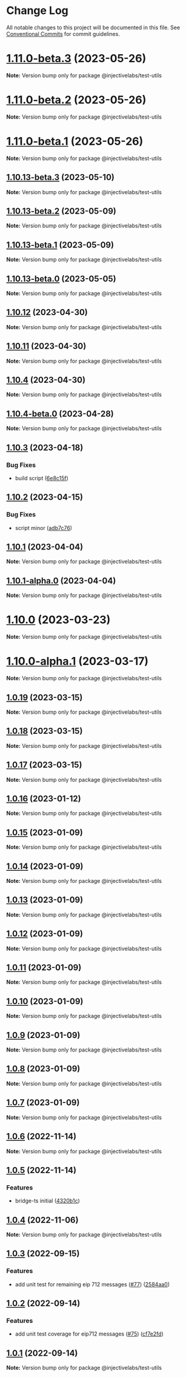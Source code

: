 # Change Log

All notable changes to this project will be documented in this file.
See [Conventional Commits](https://conventionalcommits.org) for commit guidelines.

# [1.11.0-beta.3](https://github.com/InjectiveLabs/injective-ts/compare/@injectivelabs/test-utils@1.11.0-beta.2...@injectivelabs/test-utils@1.11.0-beta.3) (2023-05-26)

**Note:** Version bump only for package @injectivelabs/test-utils

# [1.11.0-beta.2](https://github.com/InjectiveLabs/injective-ts/compare/@injectivelabs/test-utils@1.11.0-beta.1...@injectivelabs/test-utils@1.11.0-beta.2) (2023-05-26)

**Note:** Version bump only for package @injectivelabs/test-utils

# [1.11.0-beta.1](https://github.com/InjectiveLabs/injective-ts/compare/@injectivelabs/test-utils@1.10.13-beta.3...@injectivelabs/test-utils@1.11.0-beta.1) (2023-05-26)

**Note:** Version bump only for package @injectivelabs/test-utils

## [1.10.13-beta.3](https://github.com/InjectiveLabs/injective-ts/compare/@injectivelabs/test-utils@1.10.13-beta.2...@injectivelabs/test-utils@1.10.13-beta.3) (2023-05-10)

**Note:** Version bump only for package @injectivelabs/test-utils

## [1.10.13-beta.2](https://github.com/InjectiveLabs/injective-ts/compare/@injectivelabs/test-utils@1.10.13-beta.1...@injectivelabs/test-utils@1.10.13-beta.2) (2023-05-09)

**Note:** Version bump only for package @injectivelabs/test-utils

## [1.10.13-beta.1](https://github.com/InjectiveLabs/injective-ts/compare/@injectivelabs/test-utils@1.10.13-beta.0...@injectivelabs/test-utils@1.10.13-beta.1) (2023-05-09)

**Note:** Version bump only for package @injectivelabs/test-utils

## [1.10.13-beta.0](https://github.com/InjectiveLabs/injective-ts/compare/@injectivelabs/test-utils@1.10.12...@injectivelabs/test-utils@1.10.13-beta.0) (2023-05-05)

**Note:** Version bump only for package @injectivelabs/test-utils

## [1.10.12](https://github.com/InjectiveLabs/injective-ts/compare/@injectivelabs/test-utils@1.10.11...@injectivelabs/test-utils@1.10.12) (2023-04-30)

**Note:** Version bump only for package @injectivelabs/test-utils

## [1.10.11](https://github.com/InjectiveLabs/injective-ts/compare/@injectivelabs/test-utils@1.10.4...@injectivelabs/test-utils@1.10.11) (2023-04-30)

**Note:** Version bump only for package @injectivelabs/test-utils

## [1.10.4](https://github.com/InjectiveLabs/injective-ts/compare/@injectivelabs/test-utils@1.10.4-beta.0...@injectivelabs/test-utils@1.10.4) (2023-04-30)

**Note:** Version bump only for package @injectivelabs/test-utils

## [1.10.4-beta.0](https://github.com/InjectiveLabs/injective-ts/compare/@injectivelabs/test-utils@1.10.3...@injectivelabs/test-utils@1.10.4-beta.0) (2023-04-28)

**Note:** Version bump only for package @injectivelabs/test-utils

## [1.10.3](https://github.com/InjectiveLabs/injective-ts/compare/@injectivelabs/test-utils@1.10.2...@injectivelabs/test-utils@1.10.3) (2023-04-18)

### Bug Fixes

- build script ([6e8c15f](https://github.com/InjectiveLabs/injective-ts/commit/6e8c15f5d0c0d61e15766abb6217f3fa34cdf791))

## [1.10.2](https://github.com/InjectiveLabs/injective-ts/compare/@injectivelabs/test-utils@1.10.1...@injectivelabs/test-utils@1.10.2) (2023-04-15)

### Bug Fixes

- script minor ([adb7c76](https://github.com/InjectiveLabs/injective-ts/commit/adb7c764ad00a0cfa38223cecf9b221873cd31b8))

## [1.10.1](https://github.com/InjectiveLabs/injective-ts/compare/@injectivelabs/test-utils@1.10.1-alpha.0...@injectivelabs/test-utils@1.10.1) (2023-04-04)

**Note:** Version bump only for package @injectivelabs/test-utils

## [1.10.1-alpha.0](https://github.com/InjectiveLabs/injective-ts/compare/@injectivelabs/test-utils@1.10.0...@injectivelabs/test-utils@1.10.1-alpha.0) (2023-04-04)

**Note:** Version bump only for package @injectivelabs/test-utils

# [1.10.0](https://github.com/InjectiveLabs/injective-ts/compare/@injectivelabs/test-utils@1.10.0-alpha.1...@injectivelabs/test-utils@1.10.0) (2023-03-23)

**Note:** Version bump only for package @injectivelabs/test-utils

# [1.10.0-alpha.1](https://github.com/InjectiveLabs/injective-ts/compare/@injectivelabs/test-utils@1.10.0-alpha.0...@injectivelabs/test-utils@1.10.0-alpha.1) (2023-03-17)

**Note:** Version bump only for package @injectivelabs/test-utils

## [1.0.19](https://github.com/InjectiveLabs/injective-ts/compare/@injectivelabs/test-utils@1.0.18...@injectivelabs/test-utils@1.0.19) (2023-03-15)

**Note:** Version bump only for package @injectivelabs/test-utils

## [1.0.18](https://github.com/InjectiveLabs/injective-ts/compare/@injectivelabs/test-utils@1.0.17...@injectivelabs/test-utils@1.0.18) (2023-03-15)

**Note:** Version bump only for package @injectivelabs/test-utils

## [1.0.17](https://github.com/InjectiveLabs/injective-ts/compare/@injectivelabs/test-utils@1.0.16...@injectivelabs/test-utils@1.0.17) (2023-03-15)

**Note:** Version bump only for package @injectivelabs/test-utils

## [1.0.16](https://github.com/InjectiveLabs/injective-ts/compare/@injectivelabs/test-utils@1.0.15...@injectivelabs/test-utils@1.0.16) (2023-01-12)

**Note:** Version bump only for package @injectivelabs/test-utils

## [1.0.15](https://github.com/InjectiveLabs/injective-ts/compare/@injectivelabs/test-utils@1.0.14...@injectivelabs/test-utils@1.0.15) (2023-01-09)

**Note:** Version bump only for package @injectivelabs/test-utils

## [1.0.14](https://github.com/InjectiveLabs/injective-ts/compare/@injectivelabs/test-utils@1.0.13...@injectivelabs/test-utils@1.0.14) (2023-01-09)

**Note:** Version bump only for package @injectivelabs/test-utils

## [1.0.13](https://github.com/InjectiveLabs/injective-ts/compare/@injectivelabs/test-utils@1.0.12...@injectivelabs/test-utils@1.0.13) (2023-01-09)

**Note:** Version bump only for package @injectivelabs/test-utils

## [1.0.12](https://github.com/InjectiveLabs/injective-ts/compare/@injectivelabs/test-utils@1.0.11...@injectivelabs/test-utils@1.0.12) (2023-01-09)

**Note:** Version bump only for package @injectivelabs/test-utils

## [1.0.11](https://github.com/InjectiveLabs/injective-ts/compare/@injectivelabs/test-utils@1.0.10...@injectivelabs/test-utils@1.0.11) (2023-01-09)

**Note:** Version bump only for package @injectivelabs/test-utils

## [1.0.10](https://github.com/InjectiveLabs/injective-ts/compare/@injectivelabs/test-utils@1.0.9...@injectivelabs/test-utils@1.0.10) (2023-01-09)

**Note:** Version bump only for package @injectivelabs/test-utils

## [1.0.9](https://github.com/InjectiveLabs/injective-ts/compare/@injectivelabs/test-utils@1.0.8...@injectivelabs/test-utils@1.0.9) (2023-01-09)

**Note:** Version bump only for package @injectivelabs/test-utils

## [1.0.8](https://github.com/InjectiveLabs/injective-ts/compare/@injectivelabs/test-utils@1.0.7...@injectivelabs/test-utils@1.0.8) (2023-01-09)

**Note:** Version bump only for package @injectivelabs/test-utils

## [1.0.7](https://github.com/InjectiveLabs/injective-ts/compare/@injectivelabs/test-utils@1.0.6...@injectivelabs/test-utils@1.0.7) (2023-01-09)

**Note:** Version bump only for package @injectivelabs/test-utils

## [1.0.6](https://github.com/InjectiveLabs/injective-ts/compare/@injectivelabs/test-utils@1.0.5...@injectivelabs/test-utils@1.0.6) (2022-11-14)

**Note:** Version bump only for package @injectivelabs/test-utils

## [1.0.5](https://github.com/InjectiveLabs/injective-ts/compare/@injectivelabs/test-utils@1.0.4...@injectivelabs/test-utils@1.0.5) (2022-11-14)

### Features

- bridge-ts initial ([4320b1c](https://github.com/InjectiveLabs/injective-ts/commit/4320b1c256b58caec7a08c33854f0bdde9681c3c))

## [1.0.4](https://github.com/InjectiveLabs/injective-ts/compare/@injectivelabs/test-utils@1.0.3...@injectivelabs/test-utils@1.0.4) (2022-11-06)

**Note:** Version bump only for package @injectivelabs/test-utils

## [1.0.3](https://github.com/InjectiveLabs/injective-ts/compare/@injectivelabs/test-utils@1.0.2...@injectivelabs/test-utils@1.0.3) (2022-09-15)

### Features

- add unit test for remaining eip 712 messages ([#77](https://github.com/InjectiveLabs/injective-ts/issues/77)) ([2584aa0](https://github.com/InjectiveLabs/injective-ts/commit/2584aa09eb3f410f911509a23aca753ba696d773))

## [1.0.2](https://github.com/InjectiveLabs/injective-ts/compare/@injectivelabs/test-utils@0.5.0...@injectivelabs/test-utils@1.0.2) (2022-09-14)

### Features

- add unit test coverage for eip712 messages ([#75](https://github.com/InjectiveLabs/injective-ts/issues/75)) ([cf7e2fd](https://github.com/InjectiveLabs/injective-ts/commit/cf7e2fde727979fcf2187385d72b96efbed6d61a))

## [1.0.1](https://github.com/InjectiveLabs/injective-ts/compare/@injectivelabs/test-utils@0.5.0...@injectivelabs/test-utils@1.0.1) (2022-09-14)

**Note:** Version bump only for package @injectivelabs/test-utils
